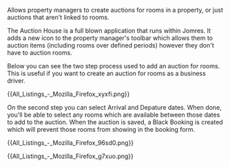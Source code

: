 Allows property managers to create auctions for rooms in a property, or just auctions that aren't linked to rooms.


The Auction House is a full blown application that runs within Jomres. It adds a new icon to the property manager's toolbar which allows them to auction items (including rooms over defined periods) however they don't have to auction rooms.


Below you can see the two step process used to add an auction for rooms. This is useful if you want to create an auction for rooms as a business driver.

{{All_Listings_-_Mozilla_Firefox_xyxfi.png}}

On the second step you can select Arrival and Depature dates. When done, you'll be able to select any rooms which are available between those dates to add to the auction. When the auction is saved, a Black Booking is created which will prevent those rooms from showing in the booking form.

{{All_Listings_-_Mozilla_Firefox_96sd0.png}}

{{All_Listings_-_Mozilla_Firefox_g7xuo.png}}
